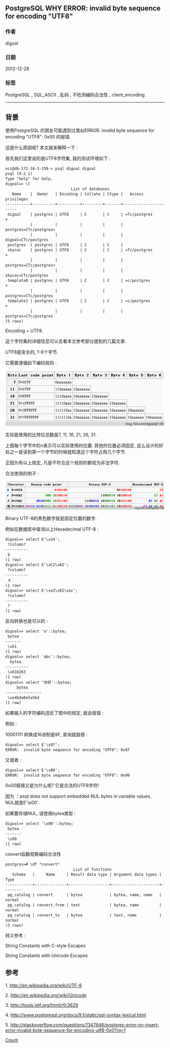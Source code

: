 ## PostgreSQL WHY ERROR: invalid byte sequence for encoding "UTF8"       
                                                                
### 作者                                                               
digoal                                                                
                                                                
### 日期                                                              
2012-12-28                                                                 
                                                                
### 标签                                                              
PostgreSQL , SQL_ASCII , 乱码 , 不检测编码合法性 , client_encoding                                                                                                             
                                                                
----                                                              
                                                                
## 背景                  
使用PostgreSQL 的朋友可能遇到过类似ERROR:  invalid byte sequence for encoding "UTF8": 0x00 的报错.    
    
这是什么原因呢? 本文就来解释一下 :     
    
首先我们这里说的是UTF8字符集, 我的测试环境如下 :     
    
```    
ocz@db-172-16-3-150-> psql digoal digoal    
psql (9.2.1)    
Type "help" for help.    
digoal=> \l    
                             List of databases    
   Name    |  Owner   | Encoding | Collate | Ctype |   Access privileges       
-----------+----------+----------+---------+-------+-----------------------    
 digoal    | postgres | UTF8     | C       | C     | =Tc/postgres         +    
           |          |          |         |       | postgres=CTc/postgres+    
           |          |          |         |       | digoal=CTc/postgres    
 postgres  | postgres | UTF8     | C       | C     |     
 skycac    | postgres | UTF8     | C       | C     | =Tc/postgres         +    
           |          |          |         |       | postgres=CTc/postgres+    
           |          |          |         |       | skycac=CTc/postgres    
 template0 | postgres | UTF8     | C       | C     | =c/postgres          +    
           |          |          |         |       | postgres=CTc/postgres    
 template1 | postgres | UTF8     | C       | C     | =c/postgres          +    
           |          |          |         |       | postgres=CTc/postgres    
(5 rows)    
```    
    
Encoding = UTF8.    
    
这个字符集的详细信息可以去看本文参考部分提到的几篇文章.    
    
UTF8是变长的, 1-6个字节.    
    
它需要遵循如下编码规则 :     
    
![pic](20121228_01_pic_001.jpg)    
    
实际能使用的比特位总数是7, 11, 16, 21, 26, 31.     
    
上图每个字节中的x表示可以实际使用的位置. 其他的位置必须固定, 这么设计的好处之一是读到第一个字节的时候就知道这个字符占用几个字节.    
    
正因为有以上规定, 凡是不符合这个规则的都视为非法字符.    
    
合法使用的例子 :     
    
![pic](20121228_01_pic_002.jpg)    
    
Binary UTF-8的黑色数字就是固定位置的数字.    
    
例如在数据库中查询以上Hexadecimal UTF-8 :     
    
```    
digoal=> select E'\x24';    
 ?column?     
----------    
 $    
(1 row)    
digoal=> select E'\xC2\xA2';    
 ?column?     
----------    
 ￠    
(1 row)    
digoal=> select E'\xe2\x82\xac';    
 ?column?     
----------    
 ?    
(1 row)    
```    
    
反向转换也是可以的 :     
    
```    
digoal=> select 'a'::bytea;    
 bytea     
-------    
 \x61    
(1 row)    
digoal=> select 'abc'::bytea;    
  bytea       
----------    
 \x616263    
(1 row)    
digoal=> select '你好'::bytea;    
     bytea          
----------------    
 \xe4bda0e5a5bd    
(1 row)    
```    
    
如果输入的字符编码违反了图中的规定, 就会报错 :     
    
例如 :     
    
10001111 转换成16进制是8F, 查询就报错 :     
    
```    
digoal=> select E'\x8f';    
ERROR:  invalid byte sequence for encoding "UTF8": 0x8f    
```    
    
又或者 :     
    
```    
digoal=> select E'\x00';    
ERROR:  invalid byte sequence for encoding "UTF8": 0x00    
```    
    
0x00报错又是为什么呢? 它是合法的UTF8字符!    
    
因为 ：psql does not support embedded NUL bytes in variable values.　NUL就是E'\x00'.    
    
如果要存储NUL, 请使用bytea类型 :     
    
```    
digoal=> select '\x00'::bytea;    
 bytea     
-------    
 \x00    
(1 row)    
```    
    
convert函数观察编码合法性    
    
```  
postgres=# \df *convert*  
                              List of functions  
   Schema   |     Name     | Result data type | Argument data types |  Type    
------------+--------------+------------------+---------------------+--------  
 pg_catalog | convert      | bytea            | bytea, name, name   | normal  
 pg_catalog | convert_from | text             | bytea, name         | normal  
 pg_catalog | convert_to   | bytea            | text, name          | normal  
(3 rows)  
```  
    
转义参考 :     
    
String Constants with C-style Escapes    
    
String Constants with Unicode Escapes    
    
## 参考    
1\. http://en.wikipedia.org/wiki/UTF-8    
    
2\. http://en.wikipedia.org/wiki/Unicode    
    
3\. http://tools.ietf.org/html/rfc3629    
    
4\. http://www.postgresql.org/docs/9.1/static/sql-syntax-lexical.html    
    
5\. http://stackoverflow.com/questions/1347646/postgres-error-on-insert-error-invalid-byte-sequence-for-encoding-utf8-0x0?rq=1    
                  
[Count](http://info.flagcounter.com/h9V1)                                                            
                                       
